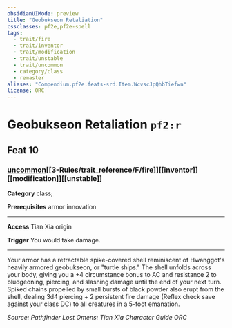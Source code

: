 ```yaml
---
obsidianUIMode: preview
title: "Geobukseon Retaliation"
cssclasses: pf2e,pf2e-spell
tags:
  - trait/fire
  - trait/inventor
  - trait/modification
  - trait/unstable
  - trait/uncommon
  - category/class
  - remaster
aliases: "Compendium.pf2e.feats-srd.Item.WcvscJpQhbTiefwn"
license: ORC
---
```

# Geobukseon Retaliation `pf2:r`
## Feat 10
### [uncommon](uncommon "Uncommon Rarity Trait")[[3-Rules/trait_reference/F/fire]][[inventor]][[modification]][[unstable]]

**Category** class; 



**Prerequisites** armor innovation
* * *
**Access** Tian Xia origin

**Trigger** You would take damage.

* * *

Your armor has a retractable spike-covered shell reminiscent of Hwanggot's heavily armored geobukseon, or "turtle ships." The shell unfolds across your body, giving you a +4 circumstance bonus to AC and resistance 2 to bludgeoning, piercing, and slashing damage until the end of your next turn. Spiked chains propelled by small bursts of black powder also erupt from the shell, dealing 3d4 piercing + 2 persistent fire damage (Reflex check save against your class DC) to all creatures in a 5-foot emanation.

*Source: Pathfinder Lost Omens: Tian Xia Character Guide*
*ORC*